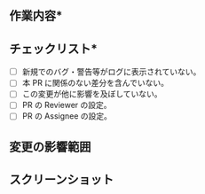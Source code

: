 ## 作業内容\*

<!-- 変更箇所および内容 -->

## チェックリスト\*

- [ ] 新規でのバグ・警告等がログに表示されていない。
- [ ] 本 PR に関係のない差分を含んでいない。
- [ ] この変更が他に影響を及ぼしていない。
- [ ] PR の Reviewer の設定。
- [ ] PR の Assignee の設定。

## 変更の影響範囲

<!-- 変更の影響範囲が多い場合、それら列挙してください。 -->

## スクリーンショット

<!-- UIの変更があれば -->
